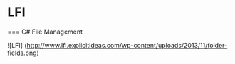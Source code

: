 # LFI
===
C# File Management

![LFI] (http://www.lfi.explicitideas.com/wp-content/uploads/2013/11/folder-fields.png)
